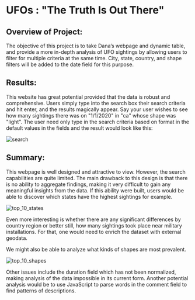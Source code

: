 
# UFOs : "The Truth Is Out There"

## Overview of Project: 
The objective of this project is to take Dana’s webpage and dynamic table, and provide a more in-depth analysis of UFO sightings by allowing users to filter for multiple criteria at the same time. City, state, country, and shape filters will be added to the date field for this purpose.

## Results: 
This website has great potential provided that the data is robust and comprehensive.  Users simply type into the search box their search criteria and hit enter, and the results magically appear.  Say your user wishes to see how many sightings there was on "1/1/2020" in "ca" whose shape was "light".  The user need only type in the search criteria based on format in the default values in the fields and the result would look like this:

![search](https://user-images.githubusercontent.com/26439642/126041761-489593af-6994-484f-be05-15036f19c574.PNG)



## Summary: 

This webpage is well designed and attractive to view. However, the search capabilities are quite limited.  The main drawback to this design is that there is no ability to aggregate findings, making it very difficult to gain any meaningful insights from the data.  If this ability were built, users would be able to discover which states have the highest sightings for example.

![top_10_states](https://user-images.githubusercontent.com/26439642/126041773-ad648d76-4885-4d81-8366-37cf68b1931c.png)


Even more interesting is whether there are any significant differences by country region or better still, how many sightings took place near military installations.  For that, one would need to enrich the dataset with external geodata.

We might also be able to analyze what kinds of shapes are most prevalent.

![top_10_shapes](https://user-images.githubusercontent.com/26439642/126041784-dd8dbeda-ec20-4d78-bf50-d8bfea542a59.png)

Other issues include the duration field which has not been normalized, making analysis of the data impossible in its current form.  Another potential analysis would be to use JavaScript to parse words in the comment field to find patterns of descriptions.

